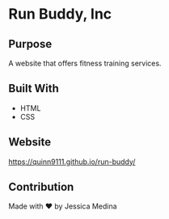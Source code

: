 # Run Buddy, Inc

## Purpose
A website that offers fitness training services. 

## Built With
* HTML
* CSS

## Website
https://quinn9111.github.io/run-buddy/

## Contribution
Made with ❤️ by Jessica Medina
